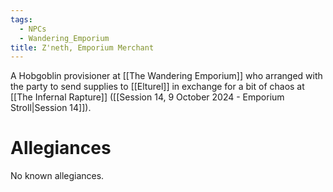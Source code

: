 ```yaml
---
tags:
  - NPCs
  - Wandering_Emporium
title: Z'neth, Emporium Merchant
---
```

A Hobgoblin provisioner at [[The Wandering Emporium]] who arranged with the party to send supplies to [[Elturel]] in exchange for a bit of chaos at [[The Infernal Rapture]] ([[Session 14, 9 October 2024 - Emporium Stroll|Session 14]]).
# Allegiances
No known allegiances.